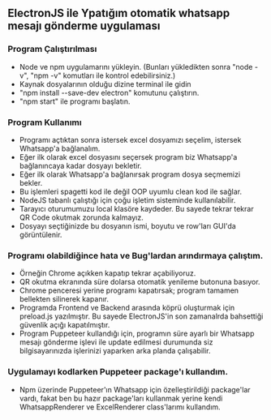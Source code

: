 ## ElectronJS ile Ypatığım otomatik whatsapp mesajı gönderme uygulaması
### Program Çalıştırılması
  - Node ve npm uygulamarını yükleyin. (Bunları yükledikten sonra "node -v", "npm -v" komutları ile kontrol edebilirsiniz.)
  - Kaynak dosyalarının olduğu dizine terminal ile gidin
  - "npm install --save-dev electron" komutunu çalıştırın.
  - "npm start" ile programı başlatın.
### Program Kullanımı
  - Programı açtıktan sonra istersek excel dosyamızı seçelim, istersek Whatsapp'a bağlanalım. 
  - Eğer ilk olarak excel dosyasını seçersek program biz Whatsapp'a bağlanıncaya kadar dosyayı bekletir.
  - Eğer ilk olarak Whatsapp'a bağlanırsak program dosya seçmemizi bekler.
  - Bu işlemleri spagetti kod ile değil OOP uyumlu clean kod ile sağlar.
  - NodeJS tabanlı çalıştığı için çoğu işletim sisteminde kullanılabilir.
  - Tarayıcı oturumumuzu local klasöre kaydeder. Bu sayede tekrar tekrar QR Code okutmak zorunda kalmayız.
  - Dosyayı seçtiğinizde bu dosyanın ismi, boyutu ve row'ları GUI'da görüntülenir.
 
 ### Programı olabildiğince hata ve Bug'lardan arındırmaya çalıştım.
 - Örneğin Chrome açıkken kapatıp tekrar açabiliyoruz.
 - QR okutma ekranında süre dolarsa otomatik yenileme butonuna basıyor.
 - Chrome penceresi yerine programı kapatırsak; program tamamen bellekten silinerek kapanır.
 - Programda Frontend ve Backend arasında köprü oluşturmak için preload.js yazılmıştır. Bu sayede ElectronJS'in son zamanalrda bahsettiği güvenlik açığı kapatılmıştır.
 - Program Puppeteer kullandığı için, programın süre ayarlı bir Whatsapp mesajı gönderme işlevi ile update edilmesi durumunda siz bilgisayarınızda işlerinizi yaparken arka planda çalışabilir.

 ### Uygulamayı kodlarken Puppeteer package'ı kullandım. 
 - Npm üzerinde Puppeteer'ın Whatsapp için özelleştirildiği package'lar vardı, fakat ben bu hazır package'ları kullanmak yerine kendi WhatsappRenderer ve ExcelRenderer class'larımı kullandım.
